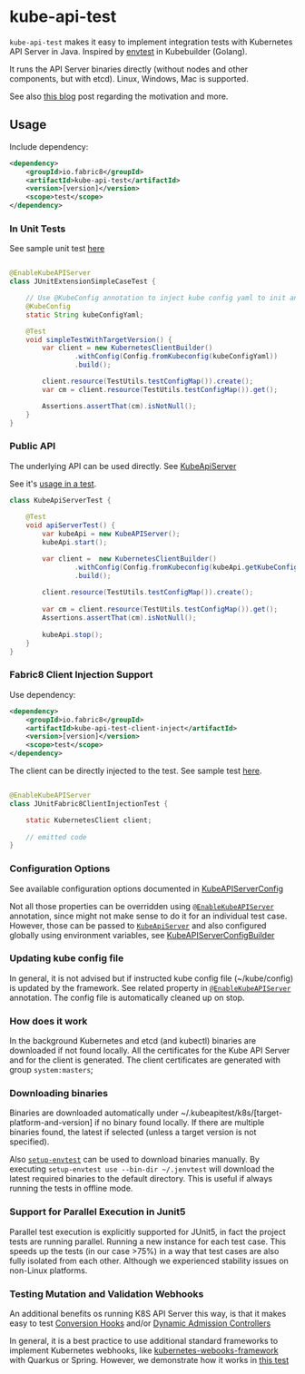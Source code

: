 # kube-api-test

`kube-api-test` makes it easy to implement integration tests with Kubernetes API Server in Java.
Inspired by [envtest](https://book.kubebuilder.io/reference/envtest.html) in Kubebuilder (Golang).

It runs the API Server binaries directly (without nodes and other components, but with etcd).
Linux, Windows, Mac is supported.

See also [this blog](https://csviri.medium.com/introducing-jenvtest-kubernetes-api-server-tests-made-easy-for-java-4d02a9bb26d4)
post regarding the motivation and more.


## Usage

Include dependency:

```xml
<dependency>
    <groupId>io.fabric8</groupId>
    <artifactId>kube-api-test</artifactId>
    <version>[version]</version>
    <scope>test</scope>
</dependency>
```

### In Unit Tests

See sample unit
test [here](https://github.com/csviri/kubernetes-client/blob/main/junit/kube-api-test/core/src/test/java/io/fabric8/kubeapitest/sample/JUnitExtensionSimpleCaseTest.java)

```java

@EnableKubeAPIServer
class JUnitExtensionSimpleCaseTest {

    // Use @KubeConfig annotation to inject kube config yaml to init any client
    @KubeConfig
    static String kubeConfigYaml;

    @Test
    void simpleTestWithTargetVersion() {
        var client = new KubernetesClientBuilder()
                .withConfig(Config.fromKubeconfig(kubeConfigYaml))
                .build();

        client.resource(TestUtils.testConfigMap()).create();
        var cm = client.resource(TestUtils.testConfigMap()).get();

        Assertions.assertThat(cm).isNotNull();
    }
}
```

### Public API

The underlying API can be used directly.
See [KubeApiServer](https://github.com/csviri/kubernetes-client/blob/main/junit/kube-api-test/core/src/main/java/io/fabric8/kubeapitest/KubeAPIServer.java#L28-L28)

See
it's [usage in a test](https://github.com/csviri/kubernetes-client/blob/main/junit/kube-api-test/core/src/test/java/io/fabric8/kubeapitest/sample/KubeApiServerTest.java#L31-L31).

```java
class KubeApiServerTest {
    
    @Test
    void apiServerTest() {
        var kubeApi = new KubeAPIServer();
        kubeApi.start();

        var client =  new KubernetesClientBuilder()
                .withConfig(Config.fromKubeconfig(kubeApi.getKubeConfigYaml()))
                .build();
        
        client.resource(TestUtils.testConfigMap()).create();
        
        var cm = client.resource(TestUtils.testConfigMap()).get();
        Assertions.assertThat(cm).isNotNull();
        
        kubeApi.stop();
    }
}
```

### Fabric8 Client Injection Support

Use dependency:

```xml
<dependency>
    <groupId>io.fabric8</groupId>
    <artifactId>kube-api-test-client-inject</artifactId>
    <version>[version]</version>
    <scope>test</scope>
</dependency>
```

The client can be directly injected to the test. See sample test [here](https://github.com/java-operator-sdk/jenvtest/blob/main/fabric8/src/test/java/io/javaoperatorsdk/jenvtest/junit/sample/JUnitFabric8ClientInjectionTest.java#L111-L111).

```java

@EnableKubeAPIServer
class JUnitFabric8ClientInjectionTest {

    static KubernetesClient client;
   
    // emitted code     
}  
```

### Configuration Options

See available configuration options documented in [KubeAPIServerConfig](https://github.com/csviri/kubernetes-client/blob/main/junit/kube-api-test/core/src/main/java/io/fabric8/kubeapitest/KubeAPIServerConfig.java)

Not all those properties can be overridden using [`@EnableKubeAPIServer`](https://github.com/csviri/kubernetes-client/blob/main/junit/kube-api-test/core/src/main/java/io/fabric8/kubeapitest/junit/EnableKubeAPIServer.java)
annotation, since might not make sense to do it for an individual test case. However, those can be passed to
[`KubeApiServer`](https://github.com/csviri/kubernetes-client/blob/main/junit/kube-api-test/core/src/main/java/io/fabric8/kubeapitest/KubeAPIServer.java)
and also configured globally using environment variables, see [KubeAPIServerConfigBuilder](https://github.com/csviri/kubernetes-client/blob/main/junit/kube-api-test/core/src/main/java/io/fabric8/kubeapitest/KubeAPIServerConfigBuilder.java)


### Updating kube config file

In general, it is not advised but if instructed kube config file (~/kube/config) is updated by the framework.
See related property in [`@EnableKubeAPIServer`](https://github.com/csviri/kubernetes-client/blob/main/junit/kube-api-test/core/src/main/java/io/fabric8/kubeapitest/junit/EnableKubeAPIServer.java#L42-L42)
annotation. The config file is automatically cleaned up on stop.

### How does it work

In the background Kubernetes and etcd (and kubectl) binaries are downloaded if not found locally.
All the certificates for the Kube API Server and for the client is generated.
The client certificates are generated with group `system:masters`;

### Downloading binaries

Binaries are downloaded automatically under ~/.kubeapitest/k8s/[target-platform-and-version] if no binary found locally.
If there are multiple binaries found, the latest if selected (unless a target version is not specified).

Also [`setup-envtest`](https://pkg.go.dev/sigs.k8s.io/controller-runtime/tools/setup-envtest#section-readme) can be used
to download binaries manually. By executing `setup-envtest use --bin-dir ~/.jenvtest` will download the latest required
binaries to the default directory. This is useful if always running the tests in offline mode.

### Support for Parallel Execution in Junit5

Parallel test execution is explicitly supported for JUnit5, in fact the project tests are running parallel.
Running a new instance for each test case. This speeds up the tests (in our case >75%) in a way that test cases are also
fully isolated from each other. Although we experienced stability issues on non-Linux platforms. 

### Testing Mutation and Validation Webhooks

An additional benefits os running K8S API Server this way, is that it makes easy to test
[Conversion Hooks](https://kubernetes.io/docs/tasks/extend-kubernetes/custom-resources/custom-resource-definition-versioning/#webhook-conversion)
and/or
[Dynamic Admission Controllers](https://kubernetes.io/docs/reference/access-authn-authz/extensible-admission-controllers/)

In general, it is a best practice to use additional standard frameworks to implement Kubernetes webhooks,
like [kubernetes-webooks-framework](https://github.com/java-operator-sdk/kubernetes-webooks-framework)
with Quarkus or Spring. However, we demonstrate how it works
in [this test](https://github.com/csviri/kubernetes-client/blob/main/junit/kube-api-test/core/src/test/java/io/fabric8/kubeapitest/sample/KubernetesMutationHookHandlingTest.java#L72-L72)
